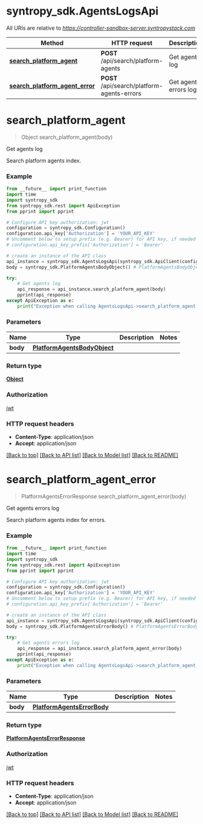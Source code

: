 # syntropy_sdk.AgentsLogsApi

All URIs are relative to *https://controller-sandbox-server.syntropystack.com*

Method | HTTP request | Description
------------- | ------------- | -------------
[**search_platform_agent**](AgentsLogsApi.md#search_platform_agent) | **POST** /api/search/platform-agents | Get agents log
[**search_platform_agent_error**](AgentsLogsApi.md#search_platform_agent_error) | **POST** /api/search/platform-agents-errors | Get agents errors log

# **search_platform_agent**
> Object search_platform_agent(body)

Get agents log

Search platform agents index.

### Example
```python
from __future__ import print_function
import time
import syntropy_sdk
from syntropy_sdk.rest import ApiException
from pprint import pprint

# Configure API key authorization: jwt
configuration = syntropy_sdk.Configuration()
configuration.api_key['Authorization'] = 'YOUR_API_KEY'
# Uncomment below to setup prefix (e.g. Bearer) for API key, if needed
# configuration.api_key_prefix['Authorization'] = 'Bearer'

# create an instance of the API class
api_instance = syntropy_sdk.AgentsLogsApi(syntropy_sdk.ApiClient(configuration))
body = syntropy_sdk.PlatformAgentsBodyObject() # PlatformAgentsBodyObject | 

try:
    # Get agents log
    api_response = api_instance.search_platform_agent(body)
    pprint(api_response)
except ApiException as e:
    print("Exception when calling AgentsLogsApi->search_platform_agent: %s\n" % e)
```

### Parameters

Name | Type | Description  | Notes
------------- | ------------- | ------------- | -------------
 **body** | [**PlatformAgentsBodyObject**](PlatformAgentsBodyObject.md)|  | 

### Return type

[**Object**](Object.md)

### Authorization

[jwt](../README.md#jwt)

### HTTP request headers

 - **Content-Type**: application/json
 - **Accept**: application/json

[[Back to top]](#) [[Back to API list]](../README.md#documentation-for-api-endpoints) [[Back to Model list]](../README.md#documentation-for-models) [[Back to README]](../README.md)

# **search_platform_agent_error**
> PlatformAgentsErrorResponse search_platform_agent_error(body)

Get agents errors log

Search platform agents index for errors.

### Example
```python
from __future__ import print_function
import time
import syntropy_sdk
from syntropy_sdk.rest import ApiException
from pprint import pprint

# Configure API key authorization: jwt
configuration = syntropy_sdk.Configuration()
configuration.api_key['Authorization'] = 'YOUR_API_KEY'
# Uncomment below to setup prefix (e.g. Bearer) for API key, if needed
# configuration.api_key_prefix['Authorization'] = 'Bearer'

# create an instance of the API class
api_instance = syntropy_sdk.AgentsLogsApi(syntropy_sdk.ApiClient(configuration))
body = syntropy_sdk.PlatformAgentsErrorBody() # PlatformAgentsErrorBody | 

try:
    # Get agents errors log
    api_response = api_instance.search_platform_agent_error(body)
    pprint(api_response)
except ApiException as e:
    print("Exception when calling AgentsLogsApi->search_platform_agent_error: %s\n" % e)
```

### Parameters

Name | Type | Description  | Notes
------------- | ------------- | ------------- | -------------
 **body** | [**PlatformAgentsErrorBody**](PlatformAgentsErrorBody.md)|  | 

### Return type

[**PlatformAgentsErrorResponse**](PlatformAgentsErrorResponse.md)

### Authorization

[jwt](../README.md#jwt)

### HTTP request headers

 - **Content-Type**: application/json
 - **Accept**: application/json

[[Back to top]](#) [[Back to API list]](../README.md#documentation-for-api-endpoints) [[Back to Model list]](../README.md#documentation-for-models) [[Back to README]](../README.md)


